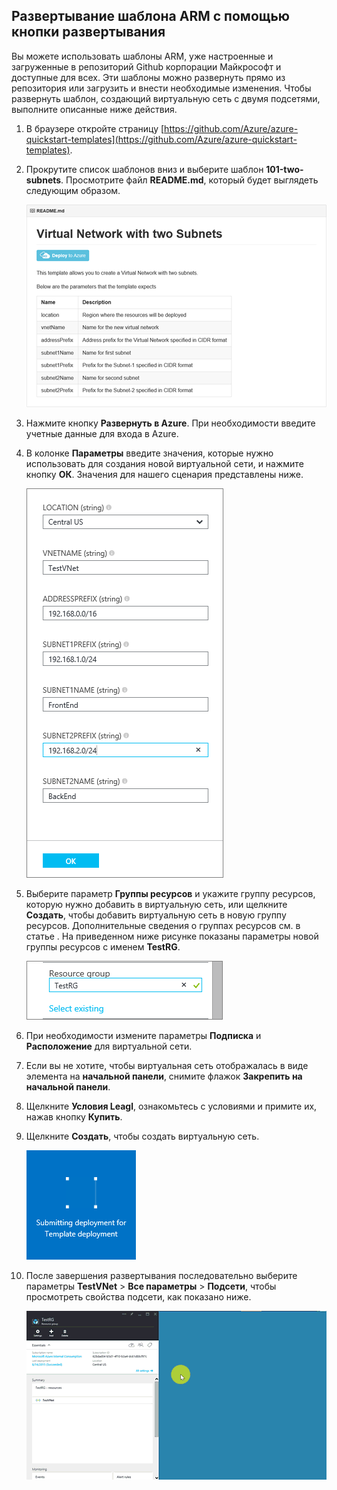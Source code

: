 ## Развертывание шаблона ARM с помощью кнопки развертывания

Вы можете использовать шаблоны ARM, уже настроенные и загруженные в репозиторий Github корпорации Майкрософт и доступные для всех. Эти шаблоны можно развернуть прямо из репозитория или загрузить и внести необходимые изменения. Чтобы развернуть шаблон, создающий виртуальную сеть с двумя подсетями, выполните описанные ниже действия.

1. В браузере откройте страницу [https://github.com/Azure/azure-quickstart-templates](https://github.com/Azure/azure-quickstart-templates).
2. Прокрутите список шаблонов вниз и выберите шаблон **101-two-subnets**. Просмотрите файл **README.md**, который будет выглядеть следующим образом.

	![Файл README.md в Github](./media/virtual-networks-create-vnet-arm-template-click-include/figure1.png)

3. Нажмите кнопку **Развернуть в Azure**. При необходимости введите учетные данные для входа в Azure.
4. В колонке **Параметры** введите значения, которые нужно использовать для создания новой виртуальной сети, и нажмите кнопку **ОК**. Значения для нашего сценария представлены ниже.

	![Параметры шаблона ARM](./media/virtual-networks-create-vnet-arm-template-click-include/figure2.png)

4. Выберите параметр **Группы ресурсов** и укажите группу ресурсов, которую нужно добавить в виртуальную сеть, или щелкните **Создать**, чтобы добавить виртуальную сеть в новую группу ресурсов. Дополнительные сведения о группах ресурсов см. в статье [](). На приведенном ниже рисунке показаны параметры новой группы ресурсов с именем **TestRG**.

	![Группа ресурсов](./media/virtual-networks-create-vnet-arm-template-click-include/figure3.png)

5. При необходимости измените параметры **Подписка** и **Расположение** для виртуальной сети.
6. Если вы не хотите, чтобы виртуальная сеть отображалась в виде элемента на **начальной панели**, снимите флажок **Закрепить на начальной панели**.
5. Щелкните **Условия Leagl**, ознакомьтесь с условиями и примите их, нажав кнопку **Купить**. 
6. Щелкните **Создать**, чтобы создать виртуальную сеть.

	![Отправка элемента развертывания в портал предварительной версии](./media/virtual-networks-create-vnet-arm-template-click-include/figure4.png)

7. После завершения развертывания последовательно выберите параметры **TestVNet** > **Все параметры** > **Подсети**, чтобы просмотреть свойства подсети, как показано ниже.

	![Создание виртуальной сети в портале предварительной версии](./media/virtual-networks-create-vnet-arm-template-click-include/figure5.gif)

<!---HONumber=Oct15_HO3-->